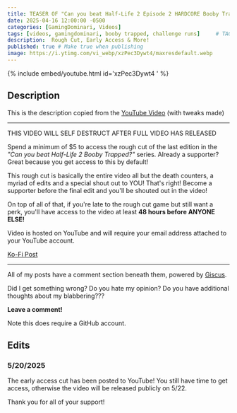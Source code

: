 ```yaml
---
title: TEASER OF "Can you beat Half-Life 2 Episode 2 HARDCORE Booby Trapped?"
date: 2025-04-16 12:00:00 -0500
categories: [GamingDominari, Videos]
tags: [videos, gamingdominari, booby trapped, challenge runs]     # TAG names should always be lowercase
description:  Rough Cut, Early Access & More!
published: true # Make true when publishing
image: https://i.ytimg.com/vi_webp/xzPec3Dywt4/maxresdefault.webp
---
```

{% include embed/youtube.html id='xzPec3Dywt4 ' %}

## Description
This is the description copied from the [YouTube Video](https://youtu.be/xzPec3Dywt4) (with tweaks made)

---

THIS VIDEO WILL SELF DESTRUCT AFTER FULL VIDEO HAS RELEASED

Spend a minimum of $5 to access the rough cut of the last edition in the *"Can you beat Half-Life 2 Booby Trapped?"* series. 
Already a supporter? Great because you get access to this by default! 

This rough cut is basically the entire video all but the death counters, a myriad of edits and 
a special shout out to YOU! That's right! Become a supporter before the final edit 
and you'll be shouted out in the video!

On top of all of that, if you're late to the rough cut game but still want a perk, 
you'll have access to the video at least **48 hours before ANYONE ELSE!**

Video is hosted on YouTube and will require your email address attached to your YouTube account.

[Ko-Fi Post](https://ko-fi.com/s/84a8753196)

---

All of my posts have a comment section beneath them, powered by [Giscus](https://giscus.app/).

Did I get something wrong? Do you hate my opinion? Do you have additional thoughts about my blabbering???

**Leave a comment!**

Note this does require a GitHub account.

## Edits

### 5/20/2025

The early access cut has been posted to YouTube! You still have time to get access, 
otherwise the video will be released publicly on 5/22.

Thank you for all of your support! 